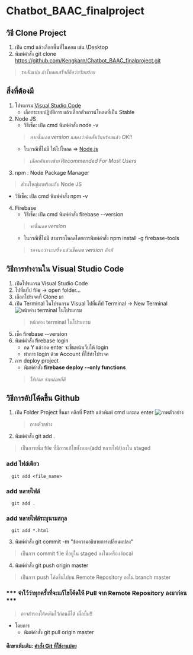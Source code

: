 # Chatbot_BAAC_finalproject
## วิธี Clone Project
1. เปิด cmd แล้วเลือกพื้นที่ในคอม เช่น \Desktop
2. พิมพ์คำสั่ง git clone https://github.com/Kengkarn/Chatbot_BAAC_finalproject.git
> *รอสักแปบ ถ้าโหลดเสร็จก็ถือว่าเรียบร้อย*

## สิ่งที่ต้องมี
1. โปรแกรม [Visual Studio Code](https://code.visualstudio.com/)
   * เลือกระบบปฏิบัติการ แล้วเลือกตัวดาวน์โหลดที่เป็น Stable
2. Node JS
   * วิธีเช็ค: เปิด cmd พิมพ์คำสั่ง node -v
   > *หากขึ้นเลข version แสดงว่าติดตั้งเรียบร้อยแล้ว OK!!*
   * ในกรณีที่ไม่มี ให้ไปโหลด => [Node.js](https://nodejs.org/en/)
   > *เลือกอันทางซ้าย Recommended For Most Users*
3. npm : Node Package Manager
> ส่วนใหญ่มาพร้อมกับ Node JS
   * วิธีเช็ค: เปิด cmd พิมพ์คำสั่ง npm -v
4. Firebase
   * วิธีเช็ค: เปิด cmd พิมพ์คำสั่ง firebase --version
   > *จะขึ้นเลข version*
   * ในกรณีที่ไม่มี สามารถโหลดโดยการพิมพ์คำสั่ง npm install -g firebase-tools
   > *รอจนกว่าจะเสร็จ แล้วเช็คเลข version อีกที*
   
## วิธีการทำงานใน Visual Studio Code
1. เปิดโปรแกรม Visual Studio Code
2. ไปที่แท็ป file -> open folder...
3. เลือกโปรเจคที่ Clone มา
4. เปิด Terminal ในโปรแกรม Visual ไปที่แท็ป Terminal -> New Terminal
![หน้าต่าง terminal ในโปรแกรม](https://i.ibb.co/r2fzw8c/Capture.png)
   > หน้าต่าง terminal ในโปรแกรม
5. เช็ค firebase --version
6. พิมพ์คำสั่ง firebase login
   * กด Y แล้วกด enter จะขึ้นหน้าเว็บให้ login
   * ทำการ login ด้วย Account ที่ใช้ทำโปรเจค
7. การ deploy project
   * พิมพ์คำสั่ง **firebase deploy --only functions**
   > *ใช้บ่อย จำหน่อยก็ดี*
   
## วิธีการอัปโค้ดขึ้น Github
1. เปิด Folder Project ขึ้นมา คลิกที่ Path แล้วพิมพ์ cmd และกด enter
![ภาพตัวอย่าง](https://i.ibb.co/fnVtsLk/Untitled.png)
   > ภาพตัวอย่าง
2. พิมพ์คำสั่ง git add .
> เป็นการเพิ่ม file ที่มีการแก้ไขทั้งหมด(add หลายไฟล์)ลงใน staged
   ### add ไฟล์เดียว
      git add <file_name>

   ### add หลายไฟล์
      git add .

   ### add หลายไฟล์ระบุนามสกุล
      git add *.html

3. พิมพ์คำสั่ง git commit -m "ข้อความอธิบายการเปลี่ยนแปลง"
> เป็นการ commit file ที่อยู่ใน staged ลงในเครื่อง local
4. พิมพ์คำสั่ง git push origin master
> เป็นการ push โค้ดขึ้นไปบน Remote Repository ลงใน branch master
### \*** จำไว้ว่าทุกครั้งที่จะแก้ไขโค้ดให้ Pull จาก Remote Repository ลงมาก่อน \***
> อาจสำรองโค้ดเดิมไว้ก่อนก็ได้ เผื่อบึ้ม!!
* โดยการ
   * พิมพ์คำสั่ง  git pull origin master
   
#### ศึกษาเพิ่มเติม: [คำสั่ง Git ที่ใช้งานบ่อย](https://www.memo8.com/git-basic-command/)

